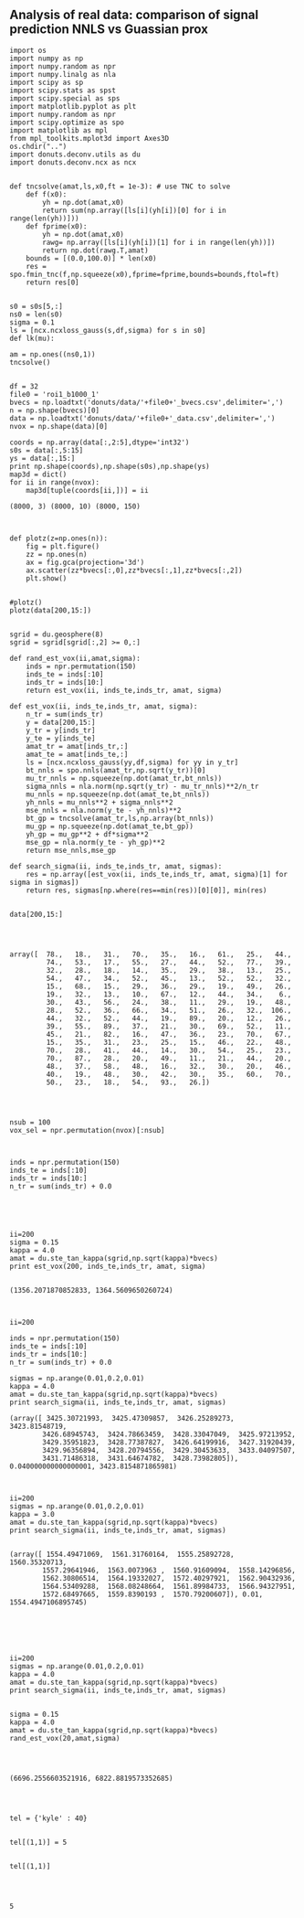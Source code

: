 
## Analysis of real data: comparison of signal prediction NNLS vs Guassian prox


    import os
    import numpy as np
    import numpy.random as npr
    import numpy.linalg as nla
    import scipy as sp
    import scipy.stats as spst
    import scipy.special as sps
    import matplotlib.pyplot as plt
    import numpy.random as npr
    import scipy.optimize as spo
    import matplotlib as mpl
    from mpl_toolkits.mplot3d import Axes3D
    os.chdir("..")
    import donuts.deconv.utils as du
    import donuts.deconv.ncx as ncx


    def tncsolve(amat,ls,x0,ft = 1e-3): # use TNC to solve
        def f(x0):
            yh = np.dot(amat,x0)
            return sum(np.array([ls[i](yh[i])[0] for i in range(len(yh))]))
        def fprime(x0):
            yh = np.dot(amat,x0)
            rawg= np.array([ls[i](yh[i])[1] for i in range(len(yh))])
            return np.dot(rawg.T,amat)
        bounds = [(0.0,100.0)] * len(x0)
        res = spo.fmin_tnc(f,np.squeeze(x0),fprime=fprime,bounds=bounds,ftol=ft)
        return res[0]


    s0 = s0s[5,:]
    ns0 = len(s0)
    sigma = 0.1
    ls = [ncx.ncxloss_gauss(s,df,sigma) for s in s0]
    def lk(mu):
        
    am = np.ones((ns0,1))
    tncsolve()


    df = 32
    file0 = 'roi1_b1000_1'
    bvecs = np.loadtxt('donuts/data/'+file0+'_bvecs.csv',delimiter=',')
    n = np.shape(bvecs)[0]
    data = np.loadtxt('donuts/data/'+file0+'_data.csv',delimiter=',')
    nvox = np.shape(data)[0]
    
    coords = np.array(data[:,2:5],dtype='int32')
    s0s = data[:,5:15]
    ys = data[:,15:]
    print np.shape(coords),np.shape(s0s),np.shape(ys)
    map3d = dict()
    for ii in range(nvox):
        map3d[tuple(coords[ii,])] = ii

    (8000, 3) (8000, 10) (8000, 150)



    def plotz(z=np.ones(n)):
        fig = plt.figure()
        zz = np.ones(n)
        ax = fig.gca(projection='3d')
        ax.scatter(zz*bvecs[:,0],zz*bvecs[:,1],zz*bvecs[:,2])
        plt.show()


    #plotz()
    plotz(data[200,15:])


    sgrid = du.geosphere(8)
    sgrid = sgrid[sgrid[:,2] >= 0,:]
    
    def rand_est_vox(ii,amat,sigma):
        inds = npr.permutation(150)
        inds_te = inds[:10]
        inds_tr = inds[10:]
        return est_vox(ii, inds_te,inds_tr, amat, sigma)
    
    def est_vox(ii, inds_te,inds_tr, amat, sigma):
        n_tr = sum(inds_tr)
        y = data[200,15:]
        y_tr = y[inds_tr]
        y_te = y[inds_te]
        amat_tr = amat[inds_tr,:]
        amat_te = amat[inds_te,:]
        ls = [ncx.ncxloss_gauss(yy,df,sigma) for yy in y_tr]
        bt_nnls = spo.nnls(amat_tr,np.sqrt(y_tr))[0]
        mu_tr_nnls = np.squeeze(np.dot(amat_tr,bt_nnls))
        sigma_nnls = nla.norm(np.sqrt(y_tr) - mu_tr_nnls)**2/n_tr
        mu_nnls = np.squeeze(np.dot(amat_te,bt_nnls))
        yh_nnls = mu_nnls**2 + sigma_nnls**2
        mse_nnls = nla.norm(y_te - yh_nnls)**2
        bt_gp = tncsolve(amat_tr,ls,np.array(bt_nnls))
        mu_gp = np.squeeze(np.dot(amat_te,bt_gp))
        yh_gp = mu_gp**2 + df*sigma**2
        mse_gp = nla.norm(y_te - yh_gp)**2
        return mse_nnls,mse_gp
    
    def search_sigma(ii, inds_te,inds_tr, amat, sigmas):
        res = np.array([est_vox(ii, inds_te,inds_tr, amat, sigma)[1] for sigma in sigmas])
        return res, sigmas[np.where(res==min(res))[0][0]], min(res)


    data[200,15:]




    array([  78.,   18.,   31.,   70.,   35.,   16.,   61.,   25.,   44.,
             74.,   53.,   17.,   55.,   27.,   44.,   52.,   77.,   39.,
             32.,   28.,   18.,   14.,   35.,   29.,   38.,   13.,   25.,
             54.,   47.,   34.,   52.,   45.,   13.,   52.,   52.,   32.,
             15.,   68.,   15.,   29.,   36.,   29.,   19.,   49.,   26.,
             19.,   32.,   13.,   10.,   67.,   12.,   44.,   34.,    6.,
             30.,   43.,   56.,   24.,   38.,   11.,   29.,   19.,   48.,
             28.,   52.,   36.,   66.,   34.,   51.,   26.,   32.,  106.,
             44.,   32.,   52.,   44.,   19.,   89.,   20.,   12.,   26.,
             39.,   55.,   89.,   37.,   21.,   30.,   69.,   52.,   11.,
             45.,   21.,   82.,   16.,   47.,   36.,   23.,   70.,   67.,
             15.,   35.,   31.,   23.,   25.,   15.,   46.,   22.,   48.,
             70.,   28.,   41.,   44.,   14.,   30.,   54.,   25.,   23.,
             70.,   87.,   28.,   20.,   49.,   11.,   21.,   44.,   20.,
             48.,   37.,   58.,   48.,   16.,   32.,   30.,   20.,   46.,
             40.,   19.,   48.,   30.,   42.,   30.,   35.,   60.,   70.,
             50.,   23.,   18.,   54.,   93.,   26.])




    nsub = 100
    vox_sel = npr.permutation(nvox)[:nsub]
    
    
    
    inds = npr.permutation(150)
    inds_te = inds[:10]
    inds_tr = inds[10:]
    n_tr = sum(inds_tr) + 0.0
    
    



    ii=200
    sigma = 0.15
    kappa = 4.0
    amat = du.ste_tan_kappa(sgrid,np.sqrt(kappa)*bvecs)
    print est_vox(200, inds_te,inds_tr, amat, sigma)


    (1356.2071870852833, 1364.5609650260724)



    ii=200
    
    inds = npr.permutation(150)
    inds_te = inds[:10]
    inds_tr = inds[10:]
    n_tr = sum(inds_tr) + 0.0
    
    sigmas = np.arange(0.01,0.2,0.01)
    kappa = 4.0
    amat = du.ste_tan_kappa(sgrid,np.sqrt(kappa)*bvecs)
    print search_sigma(ii, inds_te,inds_tr, amat, sigmas)

    (array([ 3425.30721993,  3425.47309857,  3426.25289273,  3423.81548719,
            3426.68945743,  3424.78663459,  3428.33047049,  3425.97213952,
            3429.35951823,  3428.77387827,  3426.64199916,  3427.31920439,
            3429.96356894,  3428.20794556,  3429.30453633,  3433.04097507,
            3431.71486318,  3431.64674782,  3428.73982805]), 0.040000000000000001, 3423.8154871865981)



    ii=200
    sigmas = np.arange(0.01,0.2,0.01)
    kappa = 3.0
    amat = du.ste_tan_kappa(sgrid,np.sqrt(kappa)*bvecs)
    print search_sigma(ii, inds_te,inds_tr, amat, sigmas)


    (array([ 1554.49471069,  1561.31760164,  1555.25892728,  1560.35320713,
            1557.29641946,  1563.0073963 ,  1560.91609094,  1558.14296856,
            1562.30806514,  1564.19332027,  1572.40297921,  1562.90432936,
            1564.53409288,  1568.08248664,  1561.89984733,  1566.94327951,
            1572.68497665,  1559.8390193 ,  1570.79200607]), 0.01, 1554.4947106895745)



    


    ii=200
    sigmas = np.arange(0.01,0.2,0.01)
    kappa = 4.0
    amat = du.ste_tan_kappa(sgrid,np.sqrt(kappa)*bvecs)
    print search_sigma(ii, inds_te,inds_tr, amat, sigmas)


    sigma = 0.15
    kappa = 4.0
    amat = du.ste_tan_kappa(sgrid,np.sqrt(kappa)*bvecs)
    rand_est_vox(20,amat,sigma)




    (6696.2556603521916, 6822.8819573352685)




    tel = {'kyle' : 40}


    tel[(1,1)] = 5


    tel[(1,1)]




    5




    

